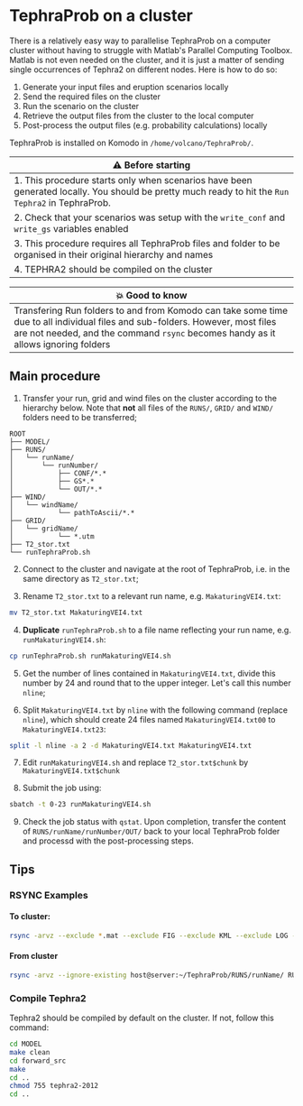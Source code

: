 
# TephraProb on a cluster

There is a relatively easy way to parallelise TephraProb on a computer cluster without having to struggle with Matlab's Parallel Computing Toolbox. Matlab is not even needed on the cluster, and it is just a matter of sending single occurrences of Tephra2 on different nodes. Here is how to do so:

1. Generate your input files and eruption scenarios locally
2. Send the required files on the cluster
3. Run the scenario on the cluster
4. Retrieve the output files from the cluster to the local computer
5. Post-process the output files (e.g. probability calculations) locally


TephraProb is installed on Komodo in `/home/volcano/TephraProb/`.

| :warning: Before starting |
| ---- |
| 1. This procedure starts only when scenarios have been generated locally. You should be pretty much ready to hit the `Run Tephra2` in TephraProb. |
| 2. Check that your scenarios was setup with the `write_conf` and `write_gs` variables enabled | 
| 3. This procedure requires all TephraProb files and folder to be organised in their original hierarchy and names |
| 4. TEPHRA2 should be compiled on the cluster |

| :boom: Good to know |
| ---- |
| Transfering Run folders to and from Komodo can take some time due to all individual files and sub-folders. However, most files are not needed, and the command `rsync` becomes handy as it allows ignoring folders |



## Main procedure

1. Transfer your run, grid and wind files on the cluster according to the hierarchy below. Note that **not** all files of the `RUNS/`, `GRID/` and `WIND/` folders need to be transferred;

```
ROOT
├── MODEL/
├── RUNS/
│   └── runName/
│       └── runNumber/
│           ├── CONF/*.*
│           ├── GS*.*
│           └── OUT/*.*
├── WIND/
│   └── windName/
│           └── pathToAscii/*.*
├── GRID/
│   └── gridName/
│           └── *.utm
├── T2_stor.txt
└── runTephraProb.sh
```

2. Connect to the cluster and navigate at the root of TephraProb, i.e. in the same directory as `T2_stor.txt`;

3. Rename `T2_stor.txt` to a relevant run name, e.g. `MakaturingVEI4.txt`:
```sh
mv T2_stor.txt MakaturingVEI4.txt
```

4. **Duplicate** `runTephraProb.sh` to a file name reflecting your run name, e.g. `runMakaturingVEI4.sh`:
```sh
cp runTephraProb.sh runMakaturingVEI4.sh
```

5. Get the number of lines contained in `MakaturingVEI4.txt`, divide this number by 24 and round that to the upper integer. Let's call this number `nline`;

6. Split `MakaturingVEI4.txt` by `nline` with the following command (replace `nline`), which should create 24 files named `MakaturingVEI4.txt00` to `MakaturingVEI4.txt23`:

```sh
split -l nline -a 2 -d MakaturingVEI4.txt MakaturingVEI4.txt
```

7. Edit `runMakaturingVEI4.sh` and replace `T2_stor.txt$chunk` by `MakaturingVEI4.txt$chunk`

8. Submit the job using:
```sh
sbatch -t 0-23 runMakaturingVEI4.sh
```

9. Check the job status with `qstat`. Upon completion, transfer the content of `RUNS/runName/runNumber/OUT/` back to your local TephraProb folder and processd with the post-processing steps.


## Tips

### RSYNC Examples

#### To cluster:
```sh
rsync -arvz --exclude *.mat --exclude FIG --exclude KML --exclude LOG --exclude SUM  RUNS/run_name host@server:~/TephraProb/RUNS/
```

#### From cluster
```sh
rsync -arvz --ignore-existing host@server:~/TephraProb/RUNS/runName/ RUNS/runName/
```

### Compile Tephra2 
Tephra2 should be compiled by default on the cluster. If not, follow this command:
```sh
cd MODEL
make clean
cd forward_src
make
cd ..
chmod 755 tephra2-2012
cd ..
```
